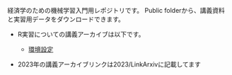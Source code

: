 経済学のための機械学習入門用レポジトリです。
Public folderから、講義資料と実習用データをダウンロードできます。

- R実習についての講義アーカイブは以下です。

    - [環境設定](https://youtu.be/V0ekc3umBDU)
    
- 2023年の講義アーカイブリンクは2023/LinkArxivに記載してます